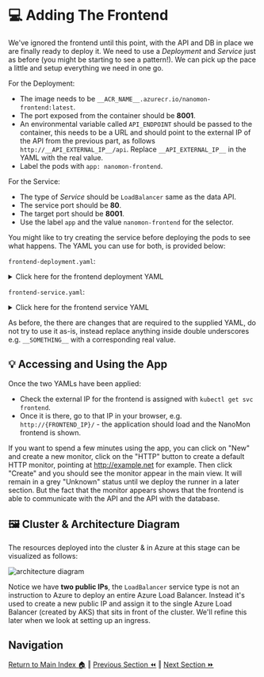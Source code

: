 # 💻 Adding The Frontend

We've ignored the frontend until this point, with the API and DB in place we are finally ready to deploy it. We need to
use a _Deployment_ and _Service_ just as before (you might be starting to see a pattern!). We can pick up the pace a
little and setup everything we need in one go.

For the Deployment:

- The image needs to be `__ACR_NAME__.azurecr.io/nanomon-frontend:latest`.
- The port exposed from the container should be **8001**.
- An environmental variable called `API_ENDPOINT` should be passed to the container, this needs to be a URL and should
  point to the external IP of the API from the previous part, as follows `http://__API_EXTERNAL_IP__/api`. Replace
  `__API_EXTERNAL_IP__` in the YAML with the real value.
- Label the pods with `app: nanomon-frontend`.

For the Service:

- The type of _Service_ should be `LoadBalancer` same as the data API.
- The service port should be **80**.
- The target port should be **8001**.
- Use the label `app` and the value `nanomon-frontend` for the selector.

You might like to try creating the service before deploying the pods to see what happens. The YAML you can use for both,
is provided below:

`frontend-deployment.yaml`:

<details markdown="1">
<summary>Click here for the frontend deployment YAML</summary>

```yaml
kind: Deployment
apiVersion: apps/v1

metadata:
  name: nanomon-frontend

spec:
  replicas: 1
  selector:
    matchLabels:
      app: nanomon-frontend
  template:
    metadata:
      labels:
        app: nanomon-frontend
    spec:
      containers:
        - name: frontend-container

          image: __ACR_NAME__.azurecr.io/nanomon-frontend:latest
          imagePullPolicy: Always

          ports:
            - containerPort: 8001

          env:
            - name: API_ENDPOINT
              value: http://__API_EXTERNAL_IP__/api
```

</details>

`frontend-service.yaml`:

<details markdown="1">
<summary>Click here for the frontend service YAML</summary>

```yaml
kind: Service
apiVersion: v1

metadata:
  name: frontend

spec:
  type: LoadBalancer
  selector:
    app: nanomon-frontend
  ports:
    - protocol: TCP
      port: 80
      targetPort: 8001
```

</details>

As before, the there are changes that are required to the supplied YAML, do not try to use it as-is, instead replace
anything inside double underscores e.g. `__SOMETHING__` with a corresponding real value.

## 💡 Accessing and Using the App

Once the two YAMLs have been applied:

- Check the external IP for the frontend is assigned with `kubectl get svc frontend`.
- Once it is there, go to that IP in your browser, e.g. `http://{FRONTEND_IP}/` - the application should load and the
  NanoMon frontend is shown.

If you want to spend a few minutes using the app, you can click on "New" and create a new monitor, click on the "HTTP"
button to create a default HTTP monitor, pointing at http://example.net for example. Then click "Create" and you should
see the monitor appear in the main view. It will remain in a grey "Unknown" status until we deploy the runner in a later
section. But the fact that the monitor appears shows that the frontend is able to communicate with the API and the API
with the database.

## 🖼️ Cluster & Architecture Diagram

The resources deployed into the cluster & in Azure at this stage can be visualized as follows:

![architecture diagram](./diagram.png)

Notice we have **two public IPs**, the `LoadBalancer` service type is not an instruction to Azure to deploy an entire
Azure Load Balancer. Instead it's used to create a new public IP and assign it to the single Azure Load Balancer
(created by AKS) that sits in front of the cluster. We'll refine this later when we look at setting up an ingress.

## Navigation

[Return to Main Index 🏠](../readme.md) ‖ [Previous Section ⏪](../05-network-basics/readme.md) ‖
[Next Section ⏩](../07-improvements/readme.md)
